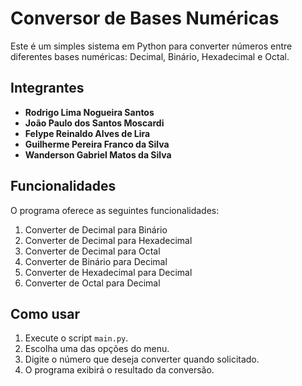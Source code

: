 # Conversor de Bases Numéricas

Este é um simples sistema em Python para converter números entre diferentes bases numéricas: Decimal, Binário, Hexadecimal e Octal.

## Integrantes

- **Rodrigo Lima Nogueira Santos**
- **João Paulo dos Santos Moscardi**
- **Felype Reinaldo Alves de Lira**
- **Guilherme Pereira Franco da Silva**
- **Wanderson Gabriel Matos da Silva**

## Funcionalidades

O programa oferece as seguintes funcionalidades:

1. Converter de Decimal para Binário
2. Converter de Decimal para Hexadecimal
3. Converter de Decimal para Octal
4. Converter de Binário para Decimal
5. Converter de Hexadecimal para Decimal
6. Converter de Octal para Decimal

## Como usar

1. Execute o script `main.py`.
2. Escolha uma das opções do menu.
3. Digite o número que deseja converter quando solicitado.
4. O programa exibirá o resultado da conversão.
